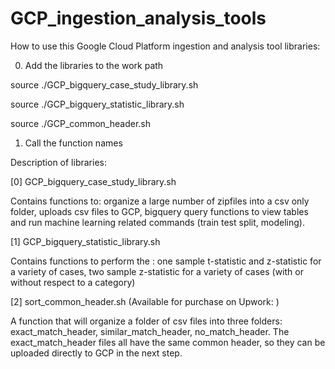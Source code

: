 # GCP_ingestion_analysis_tools


How to use this Google Cloud Platform ingestion and analysis tool libraries:

0. Add the libraries to the work path 

source ./GCP_bigquery_case_study_library.sh

source ./GCP_bigquery_statistic_library.sh

source ./GCP_common_header.sh


1. Call the function names



Description of libraries:

[0] GCP_bigquery_case_study_library.sh

Contains functions to:  organize a large number of zipfiles into a csv only folder, uploads csv files to GCP, bigquery query functions to view tables and run machine learning related commands (train test split, modeling).


[1] GCP_bigquery_statistic_library.sh

Contains functions to perform the : one sample t-statistic and z-statistic for a variety of cases, two sample z-statistic for a variety of cases (with or without respect to a category)


[2] sort_common_header.sh (Available for purchase on Upwork: )

A function that will organize a folder of csv files into three folders: exact_match_header, similar_match_header, no_match_header. The exact_match_header files all have the same common header, so they can be uploaded directly to GCP in the next step.
